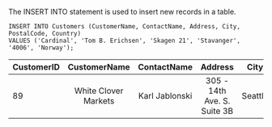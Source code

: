 The INSERT INTO statement is used to insert new records in a table.
```
INSERT INTO Customers (CustomerName, ContactName, Address, City, PostalCode, Country)
VALUES ('Cardinal', 'Tom B. Erichsen', 'Skagen 21', 'Stavanger', '4006', 'Norway');
```
CustomerID | CustomerName | ContactName | Address | City | PostalCode | Country
:--|:-------:|:--------------:|:-----:|--------------- | ----------| ----------:
89 | White Clover Markets	| Karl Jablonski | 305 - 14th Ave. S. Suite 3B | Seattle | 98128 | USA
